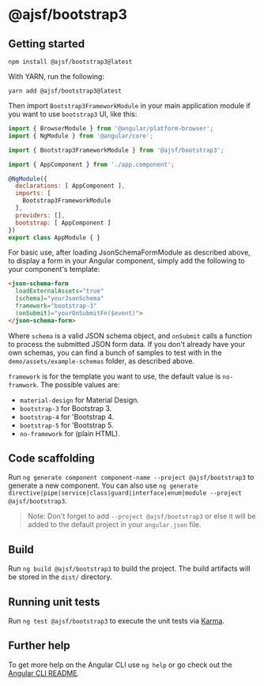# @ajsf/bootstrap3

## Getting started

```shell
npm install @ajsf/bootstrap3@latest
```

With YARN, run the following:

```shell
yarn add @ajsf/bootstrap3@latest
```

Then import `Bootstrap3FrameworkModule` in your main application module if you want to use `bootstrap3` UI, like this:

```javascript
import { BrowserModule } from '@angular/platform-browser';
import { NgModule } from '@angular/core';

import { Bootstrap3FrameworkModule } from '@ajsf/bootstrap3';

import { AppComponent } from './app.component';

@NgModule({
  declarations: [ AppComponent ],
  imports: [
    Bootstrap3FrameworkModule
  ],
  providers: [],
  bootstrap: [ AppComponent ]
})
export class AppModule { }
```

For basic use, after loading JsonSchemaFormModule as described above, to display a form in your Angular component, simply add the following to your component's template:

```html
<json-schema-form
  loadExternalAssets="true"
  [schema]="yourJsonSchema"
  framework="bootstrap-3"
  (onSubmit)="yourOnSubmitFn($event)">
</json-schema-form>
```

Where `schema` is a valid JSON schema object, and `onSubmit` calls a function to process the submitted JSON form data. If you don't already have your own schemas, you can find a bunch of samples to test with in the `demo/assets/example-schemas` folder, as described above.

`framework` is for the template you want to use, the default value is `no-framwork`. The possible values are:

- `material-design` for Material Design.
- `bootstrap-3` for Bootstrap 3.
- `bootstrap-4` for 'Bootstrap 4.
- `bootstrap-5` for 'Bootstrap 5.
- `no-framework` for (plain HTML).

## Code scaffolding

Run `ng generate component component-name --project @ajsf/bootstrap3` to generate a new component. You can also use `ng generate directive|pipe|service|class|guard|interface|enum|module --project @ajsf/bootstrap3`.

> Note: Don't forget to add `--project @ajsf/bootstrap3` or else it will be added to the default project in your `angular.json` file.

## Build

Run `ng build @ajsf/bootstrap3` to build the project. The build artifacts will be stored in the `dist/` directory.

## Running unit tests

Run `ng test @ajsf/bootstrap3` to execute the unit tests via [Karma](https://karma-runner.github.io).

## Further help

To get more help on the Angular CLI use `ng help` or go check out the [Angular CLI README](https://github.com/angular/angular-cli/blob/master/README.md).
